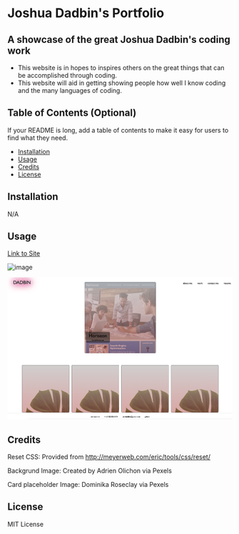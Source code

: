 # Joshua Dadbin's Portfolio

## A showcase of the great Joshua Dadbin's coding work

- This website is in hopes to inspires others on the great things that can be accomplished through coding.
- This website will aid in getting showing people how well I know coding and the many languages of coding.


## Table of Contents (Optional)

If your README is long, add a table of contents to make it easy for users to find what they need.

- [Installation](#installation)
- [Usage](#usage)
- [Credits](#credits)
- [License](#license)

## Installation

N/A

## Usage

[Link to Site](https://autohome.github.io/Portfolio/)

![image](./assets/images/README_SS1.png)

![image](./assets/images/README_SS2.png)


## Credits

Reset CSS: Provided from http://meyerweb.com/eric/tools/css/reset/ 

Backgrund Image: Created by Adrien Olichon via Pexels

Card placeholder Image: Dominika Roseclay via Pexels

## License

MIT License
